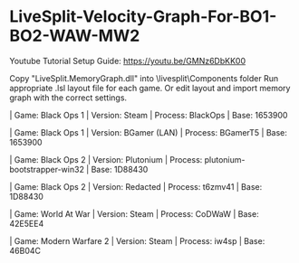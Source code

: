 # LiveSplit-Velocity-Graph-For-BO1-BO2-WAW-MW2

Youtube Tutorial Setup Guide: https://youtu.be/GMNz6DbKK00

Copy "LiveSplit.MemoryGraph.dll" into \livesplit\Components folder
Run appropriate .lsl layout file for each game.
Or edit layout and import memory graph with the correct settings.



| Game: Black Ops 1       | Version: Steam        | Process: BlackOps                      | Base: 1653900

| Game: Black Ops 1       | Version: BGamer (LAN) | Process: BGamerT5                      | Base: 1653900

| Game: Black Ops 2       | Version: Plutonium    | Process: plutonium-bootstrapper-win32  | Base: 1D88430

| Game: Black Ops 2       | Version: Redacted     | Process: t6zmv41                       | Base: 1D88430

| Game: World At War      | Version: Steam        | Process: CoDWaW                        | Base: 42E5EE4

| Game: Modern Warfare 2  | Version: Steam        | Process: iw4sp                         | Base: 46B04C

